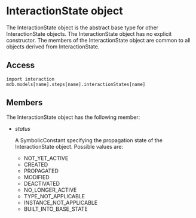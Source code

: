 # InteractionState object

The InteractionState object is the abstract base type for other InteractionState objects. The InteractionState object has no explicit constructor. The members of the InteractionState object are common to all objects derived from InteractionState.

## Access

```
import interaction
mdb.models[name].steps[name].interactionStates[name]
```

## Members

The InteractionState object has the following member:

- *status*

  A SymbolicConstant specifying the propagation state of the InteractionState object. Possible values are:

  - NOT_YET_ACTIVE
  - CREATED
  - PROPAGATED
  - MODIFIED
  - DEACTIVATED
  - NO_LONGER_ACTIVE
  - TYPE_NOT_APPLICABLE
  - INSTANCE_NOT_APPLICABLE
  - BUILT_INTO_BASE_STATE